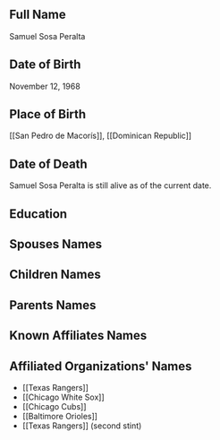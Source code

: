 ## Full Name
Samuel Sosa Peralta

## Date of Birth
November 12, 1968

## Place of Birth
[[San Pedro de Macorís]], [[Dominican Republic]]

## Date of Death
Samuel Sosa Peralta is still alive as of the current date.

## Education

## Spouses Names

## Children Names

## Parents Names

## Known Affiliates Names

## Affiliated Organizations' Names
- [[Texas Rangers]]
- [[Chicago White Sox]]
- [[Chicago Cubs]]
- [[Baltimore Orioles]]
- [[Texas Rangers]] (second stint)
